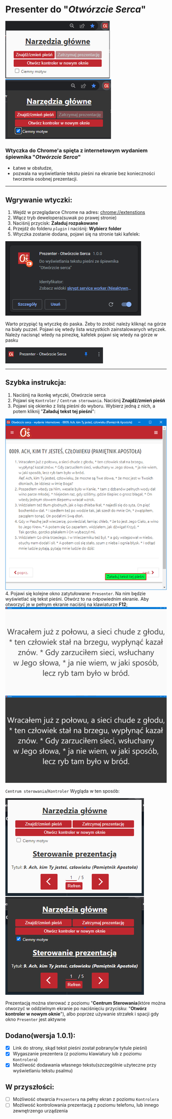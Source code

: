 # Presenter do "*Otwórzcie Serca*"
![jasne centrum dowodzenia](preview/light_centre.png)
![ciemne centrum dowodzenia](preview/dark_centre.png)

### Wtyczka do Chrome'a spięta z internetowym wydaniem śpiewnika "*Otwórzcie Serca*"

- Łatwe w obsłudze, 
- pozwala na wyświetlanie tekstu pieśni na ekranie bez konieczności tworzenia osobnej prezentacji.

---
## Wgrywanie wtyczki:
1. Wejdź w przeglądarce Chrome na adres: [chrome://extenstions](chrome://extenstions)
2. Włącz tryb dewelopera(suwak po prawej stronie)
3. Naciśnij przycisk: **Załaduj rozpakowane**
4. Przejdź do folderu *`plugin`* i naciśnij: **Wybierz folder**
5. Wtyczka zostanie dodana, pojawi się na stronie taki kafelek:

![loaded exenstion](preview/loaded_extenstion.png)

Warto przypiąć tą wtyczkę do paska. Żeby to zrobić należy kliknąć na górze na biały puzzel. Pojawi się wtedy lista wszystkich zainstalowanych wtyczek. Należy nacisnąć wtedy na pinezkę, kafelek pojawi się wtedy na górze w pasku

![pinned extension](preview/pinned.png)

---
## Szybka instrukcja:
1. Naciśnij na ikonkę wtyczki, Otwórzcie serca
2. Pojawi się `Kontroler` / `Centrum sterowania`. Naciśnij **Znajdź/zmień pieśń**
3. Pojawi się okienko z listą pieśni do wyboru. Wybierz jedną z nich, a potem kliknij "**Załaduj tekst tej pieśni**":

![song_searcher.png](preview/song_search.png)
4. Pojawi się kolejne okno zatytułowane: `Presenter`. Na nim będzie wyświetlać się tekst pieśni. Otwórz to na odpowiednim ekranie. Aby otworzyć je w pełnym ekranie naciśnij na klawiaturze **F12**;
![](preview/light_presenter.png)
![](preview/dark_presenter.png)

`Centrum sterowania`/`Kontroler` Wygląda w ten sposób:

![](preview/light_ready_centre.png) ![](preview/dark_ready_centre.png)

Prezentacją można sterować z poziomu "**Centrum Sterowania**(które można otworzyć w oddzielnym ekranie po naciśnięciu przycisku: "**Otwórz kontroler w nowym oknie**"), albo poprzez używanie strzałek i spacji gdy okno `Presenter` jest aktywne
## Dodano(wersja 1.0.1):
- [x] Link do strony, skąd tekst pieśni został pobrany(w tytule pieśni)
- [x] Wygaszanie prezentera (z poziomu klawiatury lub z poziomu `Kontrolera`) 
- [x] Możliwość dodawania własnego tekstu(szczególnie użyteczne przy wyświetlaniu tekstu psalmu)
## W przyszłości:
- [ ] Możliwość otwarcia `Prezentera` na pełny ekran z poziomu `Kontrolera`
- [ ] Możliwość kontrolowania prezentacją z poziomu telefonu, lub innego zewnętrzengo urządzenia
